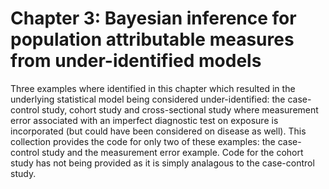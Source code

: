 # Chapter 3: Bayesian inference for population attributable measures from under-identified models

Three examples where identified in this chapter which resulted in the underlying statistical model being considered under-identified: the case-control study, cohort study and cross-sectional study where measurement error associated with an imperfect diagnostic test on exposure is incorporated (but could have been considered on disease as well). This collection provides the code for only two of these examples: the case-control study and the measurement error example. Code for the cohort study has not being provided as it is simply analagous to the case-control study. 
